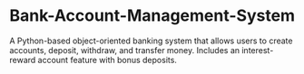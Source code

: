 # Bank-Account-Management-System
A Python-based object-oriented banking system that allows users to create accounts, deposit, withdraw, and transfer money. Includes an interest-reward account feature with bonus deposits.
